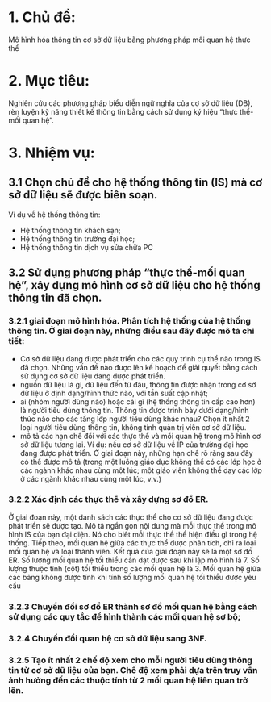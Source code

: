 # 1. Chủ đề:
 Mô hình hóa thông tin cơ sở dữ liệu bằng phương pháp mối quan hệ thực thể


# 2. Mục tiêu:
Nghiên cứu các phương pháp biểu diễn ngữ nghĩa của cơ sở dữ liệu (DB), rèn luyện kỹ năng thiết kế thông tin bằng cách sử dụng ký hiệu “thực thể-mối quan hệ”.

# 3. Nhiệm vụ:

## 3.1 Chọn chủ đề cho hệ thống thông tin (IS) mà cơ sở dữ liệu sẽ được biên soạn.

Ví dụ về hệ thống thông tin:

- Hệ thống thông tin khách sạn;
- Hệ thống thông tin trường đại học;
- Hệ thống thông tin dịch vụ sửa chữa PC

## 3.2 Sử dụng phương pháp “thực thể-mối quan hệ”, xây dựng mô hình cơ sở dữ liệu cho hệ thống thông tin đã chọn.

### 3.2.1 giai đoạn mô hình hóa. Phân tích hệ thống của hệ thống thông tin. Ở giai đoạn này, những điều sau đây được mô tả chi tiết:

- Cơ sở dữ liệu đang được phát triển cho các quy trình cụ thể nào trong IS đã chọn. Những vấn đề nào được lên kế hoạch để giải quyết bằng cách sử dụng cơ sở dữ liệu đang được phát triển.
- nguồn dữ liệu là gì, dữ liệu đến từ đâu, thông tin được nhận trong cơ sở dữ liệu ở định dạng/hình thức nào, với tần suất cập nhật;
- ai (nhóm người dùng nào) hoặc cái gì (hệ thống thông tin cấp cao hơn) là người tiêu dùng thông tin. Thông tin được trình bày dưới dạng/hình thức nào cho các tầng lớp người tiêu dùng khác nhau? Chọn ít nhất 2 loại người tiêu dùng thông tin, không tính quản trị viên cơ sở dữ liệu.
- mô tả các hạn chế đối với các thực thể và mối quan hệ trong mô hình cơ sở dữ liệu tương lai. Ví dụ: nếu cơ sở dữ liệu về IP của trường đại học đang được phát triển. Ở giai đoạn này, những hạn chế rõ ràng sau đây có thể được mô tả (trong một luồng giáo dục không thể có các lớp học ở các ngành khác nhau cùng một lúc; một giáo viên không thể dạy các lớp ở các ngành khác nhau cùng một lúc, v.v.)

### 3.2.2 Xác định các thực thể và xây dựng sơ đồ ER. 
Ở giai đoạn này, một danh sách các thực thể cho cơ sở dữ liệu đang được phát triển sẽ được tạo. Mô tả ngắn gọn nội dung mà mỗi thực thể trong mô hình IS của bạn đại diện. Nó cho biết mỗi thực thể thể hiện điều gì trong hệ thống. Tiếp theo, mối quan hệ giữa các thực thể được phân tích, chỉ ra loại mối quan hệ và loại thành viên. Kết quả của giai đoạn này sẽ là một sơ đồ ER. Số lượng mối quan hệ tối thiểu cần đạt được sau khi lập mô hình là 7. Số lượng thuộc tính (cột) tối thiểu trong các mối quan hệ là 3. Mối quan hệ giữa các bảng không được tính khi tính số lượng mối quan hệ tối thiểu được yêu cầu

### 3.2.3 Chuyển đổi sơ đồ ER thành sơ đồ mối quan hệ bằng cách sử dụng các quy tắc để hình thành các mối quan hệ sơ bộ;

### 3.2.4 Chuyển đổi quan hệ cơ sở dữ liệu sang 3NF.

### 3.2.5 Tạo ít nhất 2 chế độ xem cho mỗi người tiêu dùng thông tin từ cơ sở dữ liệu của bạn. Chế độ xem phải dựa trên truy vấn ảnh hưởng đến các thuộc tính từ 2 mối quan hệ liên quan trở lên.
